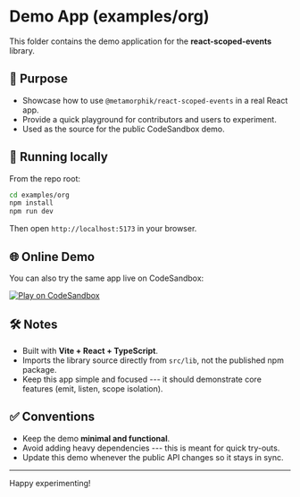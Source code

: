 # Demo App (examples/org)

This folder contains the demo application for the
**react-scoped-events** library.

## 🎯 Purpose

-   Showcase how to use `@metamorphik/react-scoped-events` in a real
    React app.
-   Provide a quick playground for contributors and users to experiment.
-   Used as the source for the public CodeSandbox demo.

## 🚀 Running locally

From the repo root:

``` bash
cd examples/org
npm install
npm run dev
```

Then open `http://localhost:5173` in your browser.

## 🌐 Online Demo

You can also try the same app live on CodeSandbox:

[![Play on
CodeSandbox](https://img.shields.io/badge/Play%20on-CodeSandbox-151515?logo=codesandbox&logoColor=white)](https://codesandbox.io/s/github/metamorphik/react-scoped-events/tree/main/examples/org)

## 🛠️ Notes

-   Built with **Vite + React + TypeScript**.
-   Imports the library source directly from `src/lib`, not the
    published npm package.
-   Keep this app simple and focused --- it should demonstrate core
    features (emit, listen, scope isolation).

## ✅ Conventions

-   Keep the demo **minimal and functional**.
-   Avoid adding heavy dependencies --- this is meant for quick
    try-outs.
-   Update this demo whenever the public API changes so it stays in
    sync.

------------------------------------------------------------------------

Happy experimenting!
